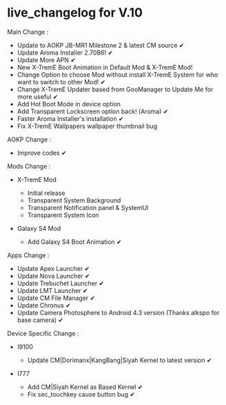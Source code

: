 live_changelog for V.10
==============
Main Change :
- Update to AOKP JB-MR1 Milestone 2 & latest CM source ✔
- Update Aroma Installer 2.70B6! ✔
- Update More APN ✔
- New X-TremE Boot Animation in Default Mod & X-TremE Mod!
- Change Option to choose Mod without install X-TremE System for who want to switch to other Mod! ✔
- Change X-TremE Updater based from GooManager to Update Me for more useful ✔
- Add Hot Boot Mode in device option
- Add Transparent Lockscreen option back! (Aroma) ✔
- Faster Aroma Installer's installation ✔
- Fix X-TremE Wallpapers wallpaper thumbnail bug

AOKP Change :
- Improve codes ✔

Mods Change :
- X-TremE Mod
  * Initial release
  * Transparent System Background
  * Transparent Notification panel & SystemUI
  * Transparent System Icon

- Galaxy S4 Mod
  * Add Galaxy S4 Boot Animation ✔

Apps Change :
- Update Apex Launcher ✔
- Update Nova Launcher ✔
- Update Trebuchet Launcher ✔
- Update LMT Launcher ✔
- Update CM File Manager ✔
- Update Chronus ✔
- Update Camera Photosphere to Android 4.3 version (Thanks alkspo for base camera) ✔

Device Specific Change :
- I9100
  * Update CM|Dorimanx|KangBang|Siyah Kernel to latest version ✔

- I777
  * Add CM|Siyah Kernel as Based Kernel ✔
  * Fix sec_touchkey cause button bug ✔
